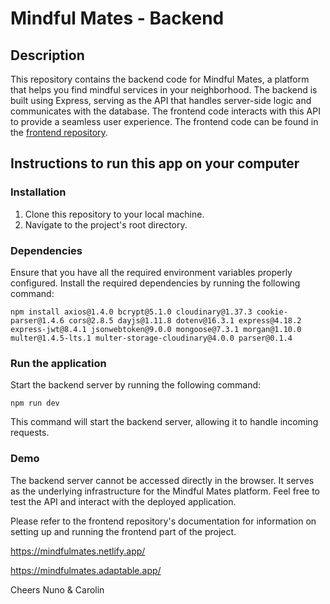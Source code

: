 # Mindful Mates - Backend

## Description

This repository contains the backend code for Mindful Mates, a platform that helps you find mindful services in your neighborhood. The backend is built using Express, serving as the API that handles server-side logic and communicates with the database. The frontend code interacts with this API to provide a seamless user experience. The frontend code can be found in the [frontend repository](https://github.com/MindfulMates/frontend-mm).

## Instructions to run this app on your computer

### Installation

1. Clone this repository to your local machine.
2. Navigate to the project's root directory.

### Dependencies

Ensure that you have all the required environment variables properly configured.
Install the required dependencies by running the following command:

```shell
npm install axios@1.4.0 bcrypt@5.1.0 cloudinary@1.37.3 cookie-parser@1.4.6 cors@2.8.5 dayjs@1.11.8 dotenv@16.3.1 express@4.18.2 express-jwt@8.4.1 jsonwebtoken@9.0.0 mongoose@7.3.1 morgan@1.10.0 multer@1.4.5-lts.1 multer-storage-cloudinary@4.0.0 parser@0.1.4
```

### Run the application
Start the backend server by running the following command:

```shell
npm run dev
```
This command will start the backend server, allowing it to handle incoming requests.

### Demo
The backend server cannot be accessed directly in the browser. It serves as the underlying infrastructure for the Mindful Mates platform. Feel free to test the API and interact with the deployed application.

Please refer to the frontend repository's documentation for information on setting up and running the frontend part of the project.

https://mindfulmates.netlify.app/

https://mindfulmates.adaptable.app/


Cheers
Nuno & Carolin






